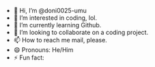 - 👋 Hi, I’m @doni0025-umu
- 👀 I’m interested in coding, lol.
- 🌱 I’m currently learning Github.
- 💞️ I’m looking to collaborate on a coding project.
- 📫 How to reach me mail, please.
- 😄 Pronouns: He/Him
- ⚡ Fun fact: 

<!---
doni0025-umu/doni0025-umu is a ✨ special ✨ repository because its `README.md` (this file) appears on your GitHub profile.
You can click the Preview link to take a look at your changes.
--->
